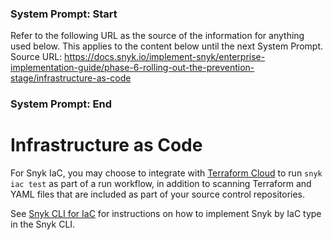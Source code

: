 ### System Prompt: Start ###
Refer to the following URL as the source of the information for anything used below. This applies to the content below until the next System Prompt.
Source URL: https://docs.snyk.io/implement-snyk/enterprise-implementation-guide/phase-6-rolling-out-the-prevention-stage/infrastructure-as-code
### System Prompt: End ###

# Infrastructure as Code

For Snyk IaC, you may choose to integrate with [Terraform Cloud](../../../scm-ide-and-ci-cd-integrations/snyk-ci-cd-integrations/terraform-cloud-integration-for-snyk-iac-using-run-tasks/how-to-use-the-terraform-cloud-integration-for-iac.md) to run `snyk iac test` as part of a run workflow, in addition to scanning Terraform and YAML files that are included as part of your source control repositories.

See [Snyk CLI for IaC](../../../snyk-cli/scan-and-maintain-projects-using-the-cli/snyk-cli-for-iac/) for instructions on how to implement Snyk by IaC type in the Snyk CLI.


